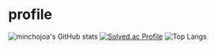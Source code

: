 # profile

![minchojoa's GitHub stats](https://github-readme-stats.vercel.app/api?username=minchojoa&show_icons=true&theme=highcontrast)
[![Solved.ac Profile](http://mazassumnida.wtf/api/generate_badge?boj=joonsung92)](https://solved.ac/joonsung92)
![Top Langs](https://github-readme-stats.vercel.app/api/top-langs/?username=minchojoa&layout=compact&theme=highcontrast)
